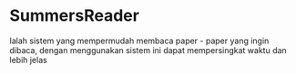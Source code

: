 # SummersReader

Ialah sistem yang mempermudah membaca paper - paper yang ingin dibaca, dengan menggunakan sistem ini dapat mempersingkat waktu dan lebih jelas
